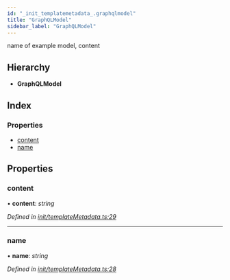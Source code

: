 ```yaml
---
id: "_init_templatemetadata_.graphqlmodel"
title: "GraphQLModel"
sidebar_label: "GraphQLModel"
---
```


name of example model, content

## Hierarchy

* **GraphQLModel**

## Index

### Properties

* [content](_init_templatemetadata_.graphqlmodel.md#content)
* [name](_init_templatemetadata_.graphqlmodel.md#name)

## Properties

###  content

• **content**: *string*

*Defined in [init/templateMetadata.ts:29](https://github.com/aerogear/graphback/blob/bc616b51/packages/create-graphback/src/init/templateMetadata.ts#L29)*

___

###  name

• **name**: *string*

*Defined in [init/templateMetadata.ts:28](https://github.com/aerogear/graphback/blob/bc616b51/packages/create-graphback/src/init/templateMetadata.ts#L28)*

